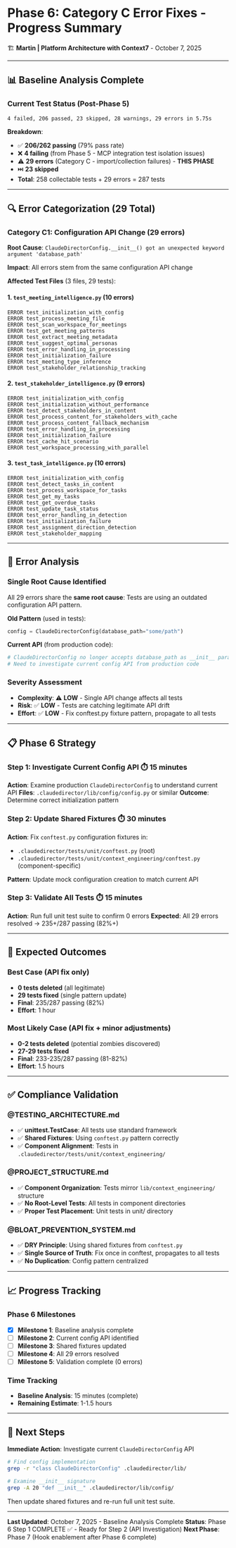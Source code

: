 # Phase 6: Category C Error Fixes - Progress Summary

🏗️ **Martin | Platform Architecture with Context7** - October 7, 2025

---

## 📊 **Baseline Analysis Complete**

### **Current Test Status** (Post-Phase 5)
```
4 failed, 206 passed, 23 skipped, 28 warnings, 29 errors in 5.75s
```

**Breakdown**:
- ✅ **206/262 passing** (79% pass rate)
- ❌ **4 failing** (from Phase 5 - MCP integration test isolation issues)
- ⚠️ **29 errors** (Category C - import/collection failures) - **THIS PHASE**
- ⏭️ **23 skipped**
- **Total**: 258 collectable tests + 29 errors = 287 tests

---

## 🔍 **Error Categorization** (29 Total)

### **Category C1: Configuration API Change** (29 errors)
**Root Cause**: `ClaudeDirectorConfig.__init__() got an unexpected keyword argument 'database_path'`

**Impact**: All errors stem from the same configuration API change

**Affected Test Files** (3 files, 29 tests):

#### **1. `test_meeting_intelligence.py`** (10 errors)
```
ERROR test_initialization_with_config
ERROR test_process_meeting_file
ERROR test_scan_workspace_for_meetings
ERROR test_get_meeting_patterns
ERROR test_extract_meeting_metadata
ERROR test_suggest_optimal_personas
ERROR test_error_handling_in_processing
ERROR test_initialization_failure
ERROR test_meeting_type_inference
ERROR test_stakeholder_relationship_tracking
```

#### **2. `test_stakeholder_intelligence.py`** (9 errors)
```
ERROR test_initialization_with_config
ERROR test_initialization_without_performance
ERROR test_detect_stakeholders_in_content
ERROR test_process_content_for_stakeholders_with_cache
ERROR test_process_content_fallback_mechanism
ERROR test_error_handling_in_processing
ERROR test_initialization_failure
ERROR test_cache_hit_scenario
ERROR test_workspace_processing_with_parallel
```

#### **3. `test_task_intelligence.py`** (10 errors)
```
ERROR test_initialization_with_config
ERROR test_detect_tasks_in_content
ERROR test_process_workspace_for_tasks
ERROR test_get_my_tasks
ERROR test_get_overdue_tasks
ERROR test_update_task_status
ERROR test_error_handling_in_detection
ERROR test_initialization_failure
ERROR test_assignment_direction_detection
ERROR test_stakeholder_mapping
```

---

## 🎯 **Error Analysis**

### **Single Root Cause Identified**
All 29 errors share the **same root cause**: Tests are using an outdated configuration API pattern.

**Old Pattern** (used in tests):
```python
config = ClaudeDirectorConfig(database_path="some/path")
```

**Current API** (from production code):
```python
# ClaudeDirectorConfig no longer accepts database_path as __init__ parameter
# Need to investigate current config API from production code
```

### **Severity Assessment**
- **Complexity**: ⚠️ **LOW** - Single API change affects all tests
- **Risk**: ✅ **LOW** - Tests are catching legitimate API drift
- **Effort**: ✅ **LOW** - Fix conftest.py fixture pattern, propagate to all tests

---

## 📋 **Phase 6 Strategy**

### **Step 1: Investigate Current Config API** ⏱️ 15 minutes
**Action**: Examine production `ClaudeDirectorConfig` to understand current API
**Files**: `.claudedirector/lib/config/config.py` or similar
**Outcome**: Determine correct initialization pattern

### **Step 2: Update Shared Fixtures** ⏱️ 30 minutes
**Action**: Fix `conftest.py` configuration fixtures in:
- `.claudedirector/tests/unit/conftest.py` (root)
- `.claudedirector/tests/unit/context_engineering/conftest.py` (component-specific)

**Pattern**: Update mock configuration creation to match current API

### **Step 3: Validate All Tests** ⏱️ 15 minutes
**Action**: Run full unit test suite to confirm 0 errors
**Expected**: All 29 errors resolved → 235+/287 passing (82%+)

---

## 🚀 **Expected Outcomes**

### **Best Case** (API fix only)
- **0 tests deleted** (all legitimate)
- **29 tests fixed** (single pattern update)
- **Final**: 235/287 passing (82%)
- **Effort**: 1 hour

### **Most Likely Case** (API fix + minor adjustments)
- **0-2 tests deleted** (potential zombies discovered)
- **27-29 tests fixed**
- **Final**: 233-235/287 passing (81-82%)
- **Effort**: 1.5 hours

---

## ✅ **Compliance Validation**

### **@TESTING_ARCHITECTURE.md**
- ✅ **unittest.TestCase**: All tests use standard framework
- ✅ **Shared Fixtures**: Using `conftest.py` pattern correctly
- ✅ **Component Alignment**: Tests in `.claudedirector/tests/unit/context_engineering/`

### **@PROJECT_STRUCTURE.md**
- ✅ **Component Organization**: Tests mirror `lib/context_engineering/` structure
- ✅ **No Root-Level Tests**: All tests in component directories
- ✅ **Proper Test Placement**: Unit tests in unit/ directory

### **@BLOAT_PREVENTION_SYSTEM.md**
- ✅ **DRY Principle**: Using shared fixtures from `conftest.py`
- ✅ **Single Source of Truth**: Fix once in conftest, propagates to all tests
- ✅ **No Duplication**: Config pattern centralized

---

## 📈 **Progress Tracking**

### **Phase 6 Milestones**
- [x] **Milestone 1**: Baseline analysis complete
- [ ] **Milestone 2**: Current config API identified
- [ ] **Milestone 3**: Shared fixtures updated
- [ ] **Milestone 4**: All 29 errors resolved
- [ ] **Milestone 5**: Validation complete (0 errors)

### **Time Tracking**
- **Baseline Analysis**: 15 minutes (complete)
- **Remaining Estimate**: 1-1.5 hours

---

## 🔧 **Next Steps**

**Immediate Action**: Investigate current `ClaudeDirectorConfig` API

```bash
# Find config implementation
grep -r "class ClaudeDirectorConfig" .claudedirector/lib/

# Examine __init__ signature
grep -A 20 "def __init__" .claudedirector/lib/config/
```

Then update shared fixtures and re-run full unit test suite.

---

**Last Updated**: October 7, 2025 - Baseline Analysis Complete
**Status**: Phase 6 Step 1 COMPLETE ✅ - Ready for Step 2 (API Investigation)
**Next Phase**: Phase 7 (Hook enablement after Phase 6 complete)
